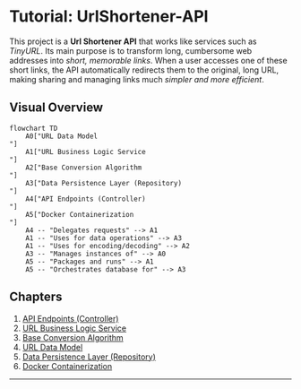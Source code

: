 # Tutorial: UrlShortener-API

This project is a **Url Shortener API** that works like services such as *TinyURL*. Its main purpose is to transform long, cumbersome web addresses into *short, memorable links*. When a user accesses one of these short links, the API automatically redirects them to the original, long URL, making sharing and managing links much *simpler and more efficient*.


## Visual Overview

```mermaid
flowchart TD
    A0["URL Data Model
"]
    A1["URL Business Logic Service
"]
    A2["Base Conversion Algorithm
"]
    A3["Data Persistence Layer (Repository)
"]
    A4["API Endpoints (Controller)
"]
    A5["Docker Containerization
"]
    A4 -- "Delegates requests" --> A1
    A1 -- "Uses for data operations" --> A3
    A1 -- "Uses for encoding/decoding" --> A2
    A3 -- "Manages instances of" --> A0
    A5 -- "Packages and runs" --> A1
    A5 -- "Orchestrates database for" --> A3
```

## Chapters

1. [API Endpoints (Controller)
](01_api_endpoints__controller__.md)
2. [URL Business Logic Service
](02_url_business_logic_service_.md)
3. [Base Conversion Algorithm
](03_base_conversion_algorithm_.md)
4. [URL Data Model
](04_url_data_model_.md)
5. [Data Persistence Layer (Repository)
](05_data_persistence_layer__repository__.md)
6. [Docker Containerization
](06_docker_containerization_.md)

--- 
